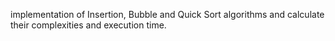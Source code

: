  implementation of Insertion, Bubble and Quick Sort algorithms and calculate their complexities and execution time.
